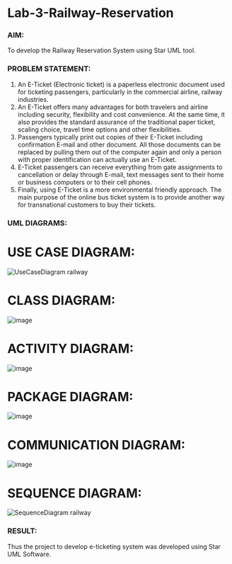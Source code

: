 # Lab-3-Railway-Reservation

### AIM:
To develop the Railway Reservation System using Star UML tool.
### PROBLEM STATEMENT:
1. An E-Ticket (Electronic ticket) is a paperless electronic document used for ticketing
passengers, particularly in the commercial airline, railway industries.
2. An E-Ticket offers many advantages for both travelers and airline including security,
flexibility and cost convenience. At the same time, it also provides the standard assurance of
the traditional paper ticket, scaling choice, travel time options and other flexibilities.
3. Passengers typically print out copies of their E-Ticket including confirmation E-mail
and other document. All those documents can be replaced by pulling them out of the computer
again and only a person with proper identification can actually use an E-Ticket.
4. E-Ticket passengers can receive everything from gate assignments to cancellation or
delay through E-mail, text messages sent to their home or business computers or to their cell
phones.
5. Finally, using E-Ticket is a more environmental friendly approach. The main purpose
of the online bus ticket system is to provide another way for transnational customers to buy
their tickets.
### UML DIAGRAMS:
# USE CASE DIAGRAM:
![UseCaseDiagram railway](https://github.com/amurthavaahininagarajan/Lab-3-Railway-Reservation/assets/118679102/4ae8eb96-aa0c-4e09-ad25-3c2d9ef53013)

# CLASS DIAGRAM:
![image](https://github.com/amurthavaahininagarajan/Lab-3-Railway-Reservation/assets/118679102/f0422624-0423-49f2-a82e-8c940f943437)


# ACTIVITY DIAGRAM:
![image](https://github.com/amurthavaahininagarajan/Lab-3-Railway-Reservation/assets/118679102/f22b8f16-e515-451e-856a-c76507a00664)

# PACKAGE DIAGRAM:
![image](https://github.com/amurthavaahininagarajan/Lab-3-Railway-Reservation/assets/118679102/742acc64-bcd3-4448-a358-c58e3a9c5355)

# COMMUNICATION DIAGRAM:
![image](https://github.com/amurthavaahininagarajan/Lab-3-Railway-Reservation/assets/118679102/c4bfb513-ee4d-4492-8dc5-f6339b5372a9)

# SEQUENCE DIAGRAM:
![SequenceDiagram railway](https://github.com/amurthavaahininagarajan/Lab-3-Railway-Reservation/assets/118679102/1b8b46b5-f0b6-4489-b35c-1c81237ac46a)



### RESULT:
Thus the project to develop e-ticketing system was developed using Star UML Software.
